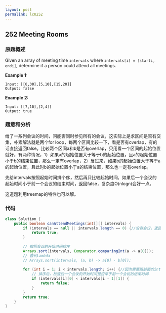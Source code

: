 ```yaml
---
layout: post
permalink: lc0252
---
```


## 252 Meeting Rooms

### 原题概述

Given an array of meeting time `intervals` where `intervals[i] = [starti, endi]`, determine if a person could attend all meetings.

**Example 1:**

```text
Input: [[0,30],[5,10],[15,20]]
Output: false
```

**Example 2:**

```text
Input: [[7,10],[2,4]]
Output: true
```

### 题意和分析

给了一系列会议的时间，问能否同时参见所有的会议，这实际上是求区间是否有交集，朴素解法就是两个for loop，每两个区间比较一下，看是否有overlap，有的话直接返回false。比较两个区间a和b是否有overlap，只用看一个区间的起始位置就好，有两种情况，1）如果a的起始位置大于等于b的起始位置，且a的起始位置小于b的结束位置，那么一定有overlap，2）反过来，如果b的起始位置大于等于a的起始位置，且此时b的起始位置小于a的结束位置，那么也一定有overlap。

先给intervals按照起始时间排个序，然后再只比较起始时间，如果后一个会议的起始时间小于前一个会议的结束时间，返回false，复杂度O\(nlogn\)会好一点。

这道题利用treemap的特性也可以解。

### 代码

```java
class Solution {
    public boolean canAttendMeetings(int[][] intervals) {
        if (intervals == null || intervals.length == 0) {//没有会议，返回true，可以参加
            return true;
        }
        
        // 按照会议的开始时间排序
        Arrays.sort(intervals, Comparator.comparingInt(a -> a[0]));
        // 替代Lambda
        // Arrays.sort(intervals, (a, b) -> a[0] - b[0]);
        
        for (int i = 1; i < intervals.length; i++) {//因为需要跟前面的interval比较，所以从index 1开始
            // 排序后，检查后一个会议的开始时间是否早于前一个会议的结束时间
            if (intervals[i][0] < intervals[i - 1][1]) {
                return false;
            }
        }
        return true;
    }
}
```
